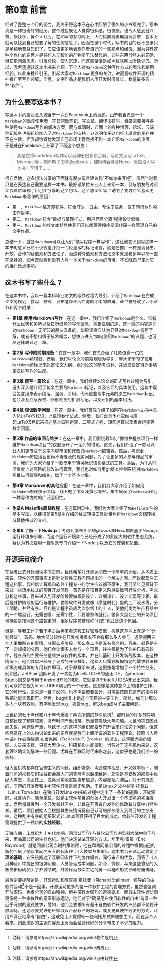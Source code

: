 # 第0章 前言

经过了整整三个月的努力，我终于将这本已在心中酝酿了很久的小书写完了。写书真是一种很奇特的经历，整个过程既让人觉得很纠结，很惶恐，也令人感到很兴奋，很快乐。我个人认为，在如今的互联网上，人们只要能善用搜索引擎，基本上就可以找到自己想要了解的任何信息了。因而在这个时代，写书的目的已不应该只是单纯地普及知识了，它应该更多地表现作者自己的一些观点和经验。因为只有这种个性化的东西才是任何人工智能的产物所无法替代的，这些东西当然未必正确，但它能刺激思考，引发讨论，使人沉淀，而这些恰恰是如今互联网上所缺少的。所以，我希望通过这本小书来介绍一下个人对`Markdown`这种写作方式的看法和使用经验，以此来抛砖引玉，引起大家对`Markdown`更多的关注，进而将软件开源的精神推广至写作领域。毕竟，文字作品才是我们人类开发时间最长，数量最多的一种“软件”。

## 为什么要写这本书？

写这本书的最初念头源自于一次在Facebook上的抱怨。由于我自己是一个`Markdown`的重度使用者，在日常做笔记、写文章、翻译书籍时，经常需要搜寻各种使用`Markdown`写作的解决方案。而与此同时，市面上的各种博客、论坛、云端笔记服务也都纷纷加入了对`Markdown`的支持，这说明使用这门标志语言的用户并不在少数，但我却惊讶地发现自己市场上竟然找不到一本介绍`Markdown`的专著。于是就在Facebook上分享了下面这个想法：

> 我是觉得markdown写作可以延伸出很多东西啊，写论文涉及LaTeX、Mermaid等，制作电子书涉及gitbook ，建构博客涉及Hexo，居然没人写本书！可惜了……

很自然地，这条想法分享的下面就有朋友留言建议我“不如你来写吧”。虽然当时我只是在表达自己需要这样一本书，最好请某位专业人士来写一本，但与朋友的讨论让我重新审视了自己所分享的这个想法。这个想法实际上说明了我为什么喜欢用`Markdown`来写作的原因：

- 第一，`Markdown`是开源软件，符合开放、自由、专注于任务，便于同行协作的工作哲学。
- 第二，`Markdown`符合“数据与呈现样式、用户界面分离”程序设计思维。
- 第三，`Markdown`的纯文本特性使我们可以想管理程序员源代码一样管理自己的文字作品。

总结一下，就是`Markdown`可以让人们“像写程序一样写作”，这让我意识到写这样一本书的意义已经不仅仅是介绍一门轻量级的标记语言，而是在推广一种强调自由、开放、合作的价值观和方法论了。而这种价值观和方法论原本就是我多年以来一直在坚持的，如今既然看到没有人写一本关于`Markdown`的专著，不如就自己来为它的推广做点事吧。

## 这本书写了些什么？

在这本书中，我以一篇本科毕业论文的写作过程为导引，介绍了`Markdown`在完成论文的规划、撰写、修改、发布这些不同任务阶段中的应用。全书被分成了六个章节和两个附录：

- **第1章 使用Markdown写作**：在这一章中，我们介绍了`Markdown`是什么、它有什么优势和劣势以及它所倡导的写作理念。需要说明的是，这一章的内容是为对`Markdown`一无所知的朋友准备的。如果读者自认为已经对`Markdown`有所了解，或者不想纠缠于技术概念，想快点进入“如何使用`Markdown`”的议题，也可以选择跳过这一章。

- **第2章 写作的前期准备**：在这一章中，我们首先介绍了几款值得一试的`Markdown`编辑器。然后，我们以论文的前期规划为导引，带大家学习了使用`Markdown`的标记来拟定论文大纲、表列论文的参考资料、并通过设定待办事项来安排写作的进度。

- **第3章 撰写一篇论文**：在这一章中，我们继续以论文的正式写作过程为导引，逐步深入地介绍了其余主要的`Markdown`标记，以及它们的具体使用。这其中既会包含用来表示段落、强调、引用、代码这些基本元素的原生`Markdown`标记，也会涉及到与表格、图形相关的扩展标记，以及它们的基本用法。

- **第4章 谈谈数学问题**：在这一章中，我们首先介绍了如何在`Markdown`文档中插入$\LaTeX$标记，以呈现数学公式。然后，我们会具体介绍如何用$\LaTeX$标记来描述基本四则运算、二项式方程、矩阵运算以及集合运算等数学问题。

- **第5章 作品的审阅与维护**：在这一章中，我们围绕着如何”像维护程序项目一样维护`Markdown`项目“的议题展开了一系列的讨论。首先，我们介绍了一款可以让人们更专注于文字内容审阅和修改的`Markdown`编辑器。然后，考虑到`Markdown`的应用目前尚不够普及的现实问题，为了让更多的人参与作品的审阅，我们为大家介绍了一款专用于转换标记语言格式的工具。最后，为了从时间维度上对项目的修改进行管理，我们也对如何用git版本控制系统对`Markdown`项目进行管理和维护，做了一个基本介绍。

- **第6章 Markdown的其他应用**：在这一章中，我们为大家介绍了如何用`Markdown`制作演示文稿、线上电子书以及撰写博客。集中展示了`Markdown`作为一种写作方式的广泛适用性。

- **附录A Makefile简易教程**：在这篇附录中，我们为大家介绍了`Makefile`文件的基本写法，以便搭配第5章中介绍的格式转换工具批量地将`Markdown`文档转换成其他格式的文档。

- **附录B 了解一下Node.js**：考虑到本书介绍的gitbook和Hexo都要基于Node.js运行环境来部署，而这个运行环境如今已经形成了如此庞大的软件生态系统，我认为有必要用一篇附录专门介绍一下Node.js以及它的安装和配置。

## 开源运动简介

在读者正式开始阅读本书之前，我还希望对开源运动做一个简单的介绍。从本质上来说，软件的开源事实上是针对软件工程问题提出的一个解决方案。而说起软件工程这档事，我相信计算机和软件工程专业的学生应该都不陌生，我们早年见都背下来过一些流水线式的项目开发流程。首先是在项目定义阶段要做可行性分析、需求分析这些事，再来进入到开发阶段要做概要设计、详细设计、设计实现等步骤，最后是维护阶段的运行与维护。仿佛软件开发就像《摩登时代》里的工厂流水线，分工明确、井然有序。目的是让程序员成为流水线上的工人，使他们成为生产机器中的一个螺丝钉，无需创意、无需个性，只要够熟练就行。很多大型企业的开发项目也确实是按照这个路数走的，很多程序员被戏称“码农”也正是这个原因。

但是，等我工作了若干年之后再来看这套工程管理模型，感觉这基本上就是个“计划经济”。首先，绝大部分软件在开发初期根本不会有那么多人参与，通常是两三个人要做所有的事情。分那么多阶段，那么多工序是没有意义的。再来，就算是有了一定规模的公司，他们会让很多人参与一个项目，往往都是为了维护已有的软件，程序员的主要任务是维护该软件的版本，并在此基础上开发新的版本，在这种情况下，他们其实已经有了现成的开发框架，这些人只需要根据特定的需求将该框架填充成具体的专用软件即可。对于原框架来说，这更像是增加了一个特性分支。例如说，JetBrain团队开发了一款名为IntelliJ IDEA的通用IDE，而Android Studio则又是专用于Android开发的IDE，它就是基于IntelliJ IDEA开发出来的。我们可以将它视为IntelliJ IDEA项目的一个分支。这更像是某种意义上的维护工作，它的可行性，需求是一目了然的，也不需要概要设计，只需要按照其原有的插件体系把功能实现即可。然后，bug修复才是这个项目的主要工作。所以，如何让那么多人一块有效地，有序地发现bug、报告bug、解决bug成为了主要问题。

上世纪的七十年代和八十年代爆发了两次所谓的软件危机[^1]，那时候的许多软件项目都出现了预算超支、发布时间严重拖延、质量管理缺失等问题。大量的项目因此而失败，问题很严重，以致于北约这样的组织都要专门开会来讨论这个问题。但这些高高在上的人物讨论出来的东西就是我们上面所说的软件工程理论。按照《人月神话》作者佛瑞德·布鲁克斯（Frederick P. Brooks）的说法，这需要大量的银弹、人员来支撑，只有大型企业，科研机构才能做到。当然对于这些机构来说，这套理论确实能解决一些问题。尤其在互联网时代来临之前，这似乎也是我们唯一的选择。

但大型机构都存在官僚主义的问题，组织繁杂、沟通成本高昂、开发效率低下，随着时间的推移它们往往都会离人们的实际需求越来越远，就像是基督教的那些中世纪大教堂，高高在上、脱离现实地定期发布信息，内容庞杂而滞后，对于其周边的、下游的开发者和中小软件开发是毫无帮助。于是Linux之父林纳斯·托瓦兹（Linus Torvalds）在独自开发Linux内核的过程中走出了一条新的道路：开放源码、社区协作。简单来说，就是由软件项目的创始人开发出一个不成熟的初始版本，然后将其丢到一个开发者社区中，让其在开发者自发性的修改和分享中自然生长。最后，项目创始人会根据其生长情况将自己认可的部分纳入到项目的主分支中。这种乱中有序的组织形式让Linux项目获得了巨大的成功，给软件开发的工程管理提供了一种新的**实践经验**。

无独有偶，上世纪九十年代末期，网景公司[^2]在与微软公司的浏览器大战中败下阵来，面临着公司的生存危机。他们决定试试开源的方式。埃里克·雷蒙（Eric Raymond）就是网景公司当时的策略顾，他在帮助网景公司的过程中根据自己的新的写出了他那本闻名天下的代表作：《大教堂与集市》。这本书为开源运动奠定了**理论基础**，它系统阐述了互联网条件下的协作模式，同行审评的优势，回答了《人月神话》中提出的银弹问题，人员管理成本问题。如今，微软、苹果这些曾经的大教堂都纷纷加入了开源领域。开源作为软件工程的另一种组织形式已经毋庸置疑。

最后需要提醒的是，开源运动和理查德·斯托曼（Richard Stallman）领导的自由软件运动[^3]不是一回事。开源运动更多的是一种软件工程的管理方式，虽然也强调开放源码、免费分享的自由精神，但并没有太强烈的道德要求。而自由软件运动则更像是一种宗教性的意识形态运动，他们对于“确保用户使用软件的自由”有着一种近乎苛刻的道德要求，譬如，他们会要求所有基于自由软件开发的产品都不仅要开放源码，还必须要允许用户修改该产品软件的源码，或变更其硬件的使用方式，让用户真正地享有“自由”，这难免让人觉得有一些乌托邦式的理想主义。而在我个人看来，如此激烈的主张在客观上反而会给源代码的分享带来了不少的阻力。

<!--以下是注释区-->

[^1]:注释：请参考https://zh.wikipedia.org/wiki/软件危机
[^2]:注释：请参考https://zh.wikipedia.org/wiki/网景
[^3]:注释：请参考https://zh.wikipedia.org/wiki/自由软件
